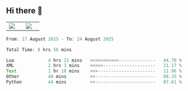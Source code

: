 ## Hi there 👋

<p align="center">
  <table align="center">
  <tr border="none">
  <td width="35%" align="center">
    <img  align="center"  src="http://github-profile-summary-cards.vercel.app/api/cards/stats?username=ricepunk&theme=github_dark" />
  </td>
    
  <td width="65%" align="center">
    <img  align="center"  src="http://github-profile-summary-cards.vercel.app/api/cards/profile-details?username=ricepunk&theme=github_dark" />
  </td>
  </tr>
  </table>
</p>

<!--START_SECTION:waka-->

```typescript
From: 17 August 2025 - To: 24 August 2025

Total Time: 8 hrs 56 mins

Lua             4 hrs 21 mins   >>>>>>>>>>>--------------   44.70 %
XML             2 hrs 3 mins    >>>>>--------------------   21.17 %
Text            1 hr 10 mins    >>>----------------------   11.96 %
Other           48 mins         >>-----------------------   08.35 %
Python          44 mins         >>-----------------------   07.61 %
```

<!--END_SECTION:waka-->
